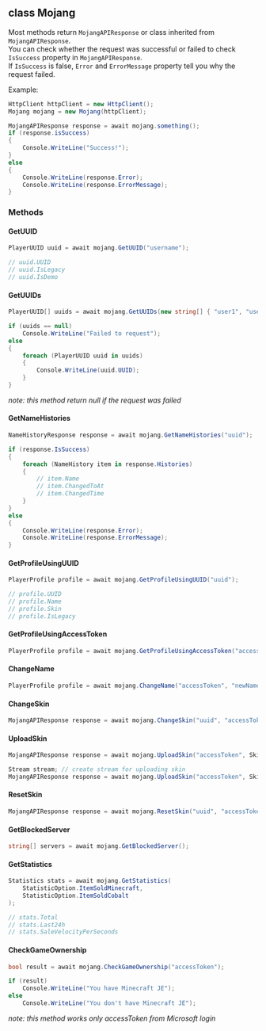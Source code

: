 ## class Mojang

Most methods return `MojangAPIResponse` or class inherited from `MojangAPIResponse`.  
You can check whether the request was successful or failed to check `IsSuccess` property in `MojangAPIResponse`.  
If `IsSuccess` is false, `Error` and `ErrorMessage` property tell you why the request failed.  

Example: 
```csharp
HttpClient httpClient = new HttpClient();
Mojang mojang = new Mojang(httpClient);

MojangAPIResponse response = await mojang.something();
if (response.isSuccess)
{
    Console.WriteLine("Success!");
}
else
{
    Console.WriteLine(response.Error);
    Console.WriteLine(response.ErrorMessage);
}
```

### Methods

#### GetUUID

```csharp
PlayerUUID uuid = await mojang.GetUUID("username");

// uuid.UUID
// uuid.IsLegacy
// uuid.IsDemo
```

#### GetUUIDs
```csharp
PlayerUUID[] uuids = await mojang.GetUUIDs(new string[] { "user1", "user2" });

if (uuids == null)
    Console.WriteLine("Failed to request");
else
{
    foreach (PlayerUUID uuid in uuids)
    {
        Console.WriteLine(uuid.UUID);
    }
}
```

*note: this method return null if the request was failed*

#### GetNameHistories
```csharp
NameHistoryResponse response = await mojang.GetNameHistories("uuid");

if (response.IsSuccess)
{
    foreach (NameHistory item in response.Histories)
    {
        // item.Name
        // item.ChangedToAt
        // item.ChangedTime
    }
}
else
{
    Console.WriteLine(response.Error);
    Console.WriteLine(response.ErrorMessage);
}
```

#### GetProfileUsingUUID

```csharp
PlayerProfile profile = await mojang.GetProfileUsingUUID("uuid");

// profile.UUID
// profile.Name
// profile.Skin
// profile.IsLegacy
```

#### GetProfileUsingAccessToken

```csharp
PlayerProfile profile = await mojang.GetProfileUsingAccessToken("accessToken");
```

#### ChangeName

```csharp
PlayerProfile profile = await mojang.ChangeName("accessToken", "newName");
```

#### ChangeSkin

```csharp
MojangAPIResponse response = await mojang.ChangeSkin("uuid", "accessToken", SkinType.Steve, "skinUrl");
```

#### UploadSkin

```csharp
MojangAPIResponse response = await mojang.UploadSkin("accessToken", SkinType.Steve, "skin_png_file_path");
```
```csharp
Stream stream; // create stream for uploading skin
MojangAPIResponse response = await mojang.UploadSkin("accessToken", SkinType.Steve, stream, "file_name");
```

#### ResetSkin

```csharp
MojangAPIResponse response = await mojang.ResetSkin("uuid", "accessToken");
```

#### GetBlockedServer

```csharp
string[] servers = await mojang.GetBlockedServer();
```

#### GetStatistics

```csharp
Statistics stats = await mojang.GetStatistics(
    StatisticOption.ItemSoldMinecraft,
    StatisticOption.ItemSoldCobalt
);

// stats.Total
// stats.Last24h
// stats.SaleVelocityPerSeconds
```

#### CheckGameOwnership

```csharp
bool result = await mojang.CheckGameOwnership("accessToken");

if (result)
    Console.WriteLine("You have Minecraft JE");
else
    Console.WriteLine("You don't have Minecraft JE");
```

*note: this method works only accessToken from Microsoft login*